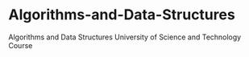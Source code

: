 # Algorithms-and-Data-Structures

Algorithms and Data Structures University of Science and Technology Course
